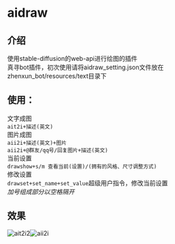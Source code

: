 # aidraw
## 介绍
使用stable-diffusion的web-api进行绘图的插件  
真寻bot插件，初次使用请将aidraw_setting.json文件放在zhenxun_bot/resources/text目录下  
## 使用：
文字成图  
`ait2i+描述(英文)`  
图片成图  
`aii2i+描述(英文)+图片`  
`aii2i+@群友/qq号/回复图片+描述(英文)`  
当前设置  
`drawshow+s/m 查看当前(设置)/(拥有的风格、尺寸调整方式)`  
修改设置  
`drawset+set_name+set_value`超级用户指令，修改当前设置  
*加号组成部分以空格隔开*  
## 效果
![ait2i2](https://user-images.githubusercontent.com/86911121/196038738-54b731a4-e4a1-46b5-a8bc-867052a11365.PNG)![aii2i](https://user-images.githubusercontent.com/86911121/196038740-8faaf66d-64e1-4d0f-9745-ae27fc802b50.PNG)

